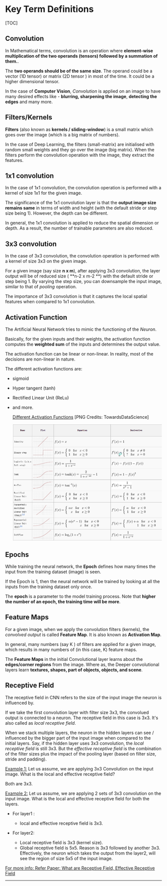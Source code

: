 

# Key Term Definitions



[TOC]

## Convolution

In Mathematical terms, convolution is an operation where **element-wise multiplication of the two operands (tensors) followed by a summation of them.**.

The **two operands should be of the same size**. The operand could be a vector (1D tensor) or matrix (2D tensor )  in most of the time. It could be a higher dimensional tensor.

In the case of **Computer Vision**, *Convolution* is applied on an image to have many desired effects like - **blurring, sharpening the image**, **detecting the edges** and many more.



## Filters/Kernels

**Filters** (also known as **kernels / sliding-window**) is a small matrix which goes over the image (which is a big matrix of numbers).

In the case of Deep Learning, the filters (small-matrix) are initialised with random small weights and they go over the image (big matrix). When the filters perform the convolution operation with the image, they extract the features.



## 1x1 convolution

In the case of 1x1 convolution, the convolution operation is performed with a kernel of size 1x1 for the given image.

The significance of the 1x1 convolution layer is that the **output image size remains same** in terms of width and height (with the default stride or step size being 1). However, the depth can be different.

In general, the 1x1 convolution is applied to reduce the spatial dimension or depth. As a result, the number of trainable parameters are also reduced.



## 3x3 convolution

In the case of 3x3 convolution, the convolution operation is performed with a kernel of size 3x3 on the given image.

For a given image (say size **n x m**), after applying 3x3 convolution, the layer output will be of reduced size ( **n-2 x m-2 **) with the default stride or step being 1. By varying the step size, you can downsample the input image, similar to that of *pooling* operation.

The importance of 3x3 convolution is that it captures the local spatial features when compared to 1x1 convolution.



## Activation Function

The Artificial Neural Network tries to mimic the functioning of the *Neuron*. 

Basically, for the given inputs and their weights, the activation function computes the **weighted sum** of the inputs and determines the output value. 

The activation function can be linear or non-linear. In reality, most of the decisions are non-linear in nature.

The different activation functions are:

 * sigmoid

 * Hyper tangent (tanh)

 * Rectified Linear Unit (ReLu) 

 * and more.

   [Different Activation Functions](https://goo.gl/images/sUp74c) [PNG Credits: TowardsDataScience]

   

   ![Activation Function](https://github.com/abalaji-blr/Projects/blob/master/QuickReference/ActivationFunction_TowardsDataScience.png?raw=true)

   

    

## Epochs

While training the neural network, the **Epoch** defines how many times the input from the training dataset (image) is seen.

If the Epoch is 1, then the neural network will be trained by looking at all the inputs from the training dataset only once.

The **epoch** is a parameter to the model training process. Note that **higher the number of an epoch, the training time will be more**.



## Feature Maps

For a given image, when we apply the convolution filters (kernels), the *convolved output* is called  **Feature Map**. It is also known as **Activation Map**.

In general, many numbers (say K ) of filters are applied for a given image, which results in many numbers of (in this case, K) feature maps. 

The **Feature Maps** in the initial Convolutional layer learns about the **edges/corner regions** from the image. Where as, the Deeper convolutional layers learn **textures, shapes, part of objects, objects, and scene**.



## Receptive Field

The receptive field in CNN refers to the size of the input image the neuron is influenced by.

If we take the first convolution layer with filter size 3x3, the convolued output is connected to a neuron. The receptive field in this case is 3x3. It's also called as *local receptive field*.

When we stack multiple layers, the neuron in the hidden layers can see / influenced by the bigger part of the input image when compared to the initial layers. Say, if the hidden layer uses 3x3 convolution, the *local receptive field* is still 3x3. But the *effective receptive field* is the combination of the filter sizes plus the impact of the pooling layer (based on filter size, stride and padding).

<u>Example 1:</u> Let us assume,  we are applying 3x3 Convolution on the input image. What is the local and effective receptive field?

Both are 3x3.

<u>Example 2:</u> Let us assume, we are applying 2 sets of 3x3 convolution on the input image. What is the local and effective receptive field for both the layers.

* For layer1 : 
  * local and effective receptive field is 3x3.

* For layer2: 
  * Local receptive field is 3x3 (kernel size). 
  * Global receptive field is 5x5. Reason is 3x3 followed by another 3x3. Effectively, the neuron which takes the output from the layer2, will see the region of size 5x5 of the input image. 

[For more info: Refer Paper: What are Receptive Field, Effective Receptive Field ](https://arxiv.org/abs/1705.07049)



---

